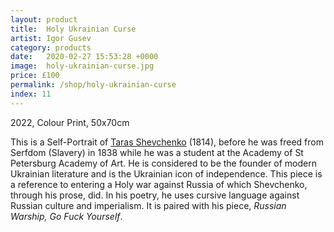 ```yaml
---
layout: product
title:  Holy Ukrainian Curse
artist: Igor Gusev
category: products
date:   2020-02-27 15:53:28 +0000
image:  holy-ukrainian-curse.jpg
price: £100
permalink: /shop/holy-ukrainian-curse
index: 11
---
```

2022, Colour Print, 50x70cm

This is a Self-Portrait of <a href="https://en.wikipedia.org/wiki/Taras_Shevchenko">Taras Shevchenko</a> (1814), before he was freed from Serfdom (Slavery) in 1838 while he was a student at the Academy of St Petersburg Academy of Art. He is considered to be the founder of modern Ukrainian literature and is the Ukrainian icon of independence. This piece is a reference to entering a Holy war against Russia of which Shevchenko, through his prose, did. In his poetry, he uses cursive language against Russian culture and imperialism. It is paired with his piece, _Russian Warship, Go Fuck Yourself_.
